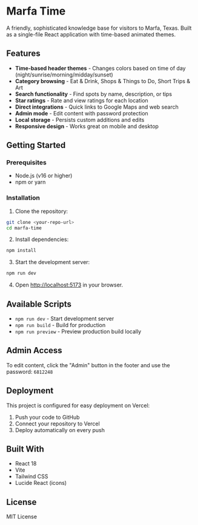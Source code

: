 # Marfa Time

A friendly, sophisticated knowledge base for visitors to Marfa, Texas. Built as a single-file React application with time-based animated themes.

## Features

- **Time-based header themes** - Changes colors based on time of day (night/sunrise/morning/midday/sunset)
- **Category browsing** - Eat & Drink, Shops & Things to Do, Short Trips & Art
- **Search functionality** - Find spots by name, description, or tips
- **Star ratings** - Rate and view ratings for each location
- **Direct integrations** - Quick links to Google Maps and web search
- **Admin mode** - Edit content with password protection
- **Local storage** - Persists custom additions and edits
- **Responsive design** - Works great on mobile and desktop

## Getting Started

### Prerequisites

- Node.js (v16 or higher)
- npm or yarn

### Installation

1. Clone the repository:
```bash
git clone <your-repo-url>
cd marfa-time
```

2. Install dependencies:
```bash
npm install
```

3. Start the development server:
```bash
npm run dev
```

4. Open [http://localhost:5173](http://localhost:5173) in your browser.

## Available Scripts

- `npm run dev` - Start development server
- `npm run build` - Build for production
- `npm run preview` - Preview production build locally

## Admin Access

To edit content, click the "Admin" button in the footer and use the password: `6812248`

## Deployment

This project is configured for easy deployment on Vercel:

1. Push your code to GitHub
2. Connect your repository to Vercel
3. Deploy automatically on every push

## Built With

- React 18
- Vite
- Tailwind CSS
- Lucide React (icons)

## License

MIT License
